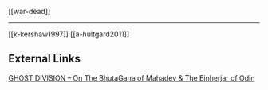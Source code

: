 [[war-dead]]

---

[[k-kershaw1997]]
[[a-hultgard2011]]

## External Links
[GHOST DIVISION – On The BhutaGana of Mahadev & The Einherjar of Odin](https://aryaakasha.com/2019/05/13/ghost-division-on-the-bhutagana-of-mahadev-the-einherjar-of-odin/)